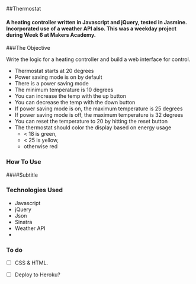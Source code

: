 ##Thermostat


#### A heating controller written in Javascript and jQuery, tested in Jasmine. Incorporated use of a weather API also. This was a weekday project during Week 6 at Makers Academy.


###The Objective

Write the logic for a heating controller and build a web interface for control. 

- Thermostat starts at 20 degrees
- Power saving mode is on by default
- There is a power saving mode
- The minimum temperature is 10 degrees
- You can increase the temp with the up button
- You can decrease the temp with the down button
- If power saving mode is on, the maximum temperature is 25 degrees
- If power saving mode is off, the maximum temperature is 32 degrees
- You can reset the temperature to 20 by hitting  the reset button
- The thermostat should color the display based on energy usage
  - < 18 is green,
  - < 25 is yellow,
  - otherwise red


### How To Use
####Subtitle


### Technologies Used
* Javascript
* jQuery
* Json
* Sinatra
* Weather API
*


### To do 
- [ ] CSS & HTML.  
- [ ] Deploy to Heroku?  


